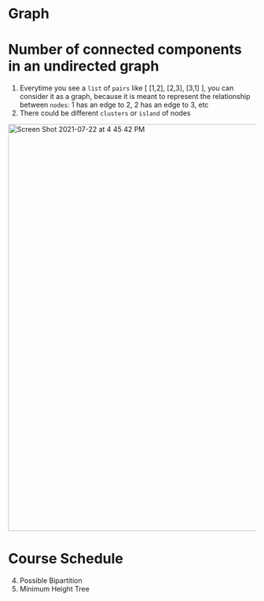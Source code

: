 # Graph

# Number of connected components in an undirected graph

1. Everytime you see a `list` of `pairs` like [ [1,2], [2,3], [3,1] ], you can consider it as a graph, because it is meant to represent the relationship between `nodes`: 1 has an edge to 2, 2 has an edge to 3, etc
2. There could be different `clusters` or `island` of nodes
<img width="829" alt="Screen Shot 2021-07-22 at 4 45 42 PM" src="https://user-images.githubusercontent.com/75393672/126713500-664e4a9d-9515-4840-bd55-177833e99f13.png">



# Course Schedule
4. Possible Bipartition
5. Minimum Height Tree

